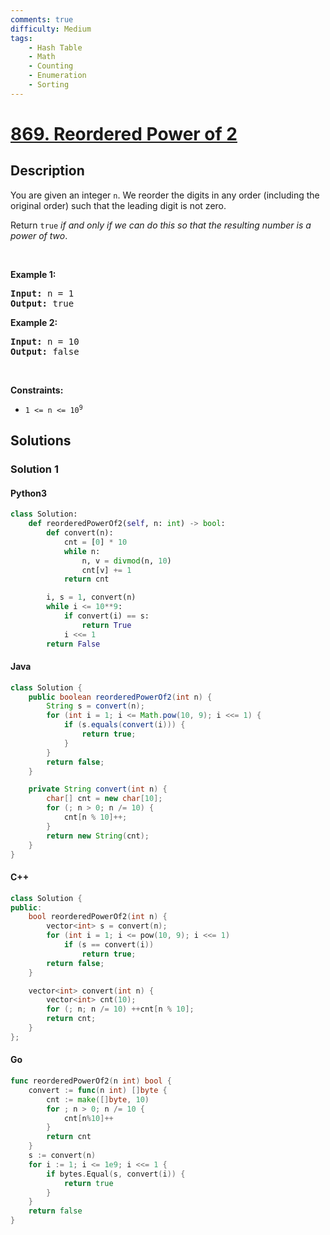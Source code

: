 ```yaml
---
comments: true
difficulty: Medium
tags:
    - Hash Table
    - Math
    - Counting
    - Enumeration
    - Sorting
---
```


<!-- problem:start -->

# [869. Reordered Power of 2](https://leetcode.com/problems/reordered-power-of-2)

## Description

<!-- description:start -->

<p>You are given an integer <code>n</code>. We reorder the digits in any order (including the original order) such that the leading digit is not zero.</p>

<p>Return <code>true</code> <em>if and only if we can do this so that the resulting number is a power of two</em>.</p>

<p>&nbsp;</p>
<p><strong class="example">Example 1:</strong></p>

<pre>
<strong>Input:</strong> n = 1
<strong>Output:</strong> true
</pre>

<p><strong class="example">Example 2:</strong></p>

<pre>
<strong>Input:</strong> n = 10
<strong>Output:</strong> false
</pre>

<p>&nbsp;</p>
<p><strong>Constraints:</strong></p>

<ul>
	<li><code>1 &lt;= n &lt;= 10<sup>9</sup></code></li>
</ul>

<!-- description:end -->

## Solutions

<!-- solution:start -->

### Solution 1

<!-- tabs:start -->

#### Python3

```python
class Solution:
    def reorderedPowerOf2(self, n: int) -> bool:
        def convert(n):
            cnt = [0] * 10
            while n:
                n, v = divmod(n, 10)
                cnt[v] += 1
            return cnt

        i, s = 1, convert(n)
        while i <= 10**9:
            if convert(i) == s:
                return True
            i <<= 1
        return False
```

#### Java

```java
class Solution {
    public boolean reorderedPowerOf2(int n) {
        String s = convert(n);
        for (int i = 1; i <= Math.pow(10, 9); i <<= 1) {
            if (s.equals(convert(i))) {
                return true;
            }
        }
        return false;
    }

    private String convert(int n) {
        char[] cnt = new char[10];
        for (; n > 0; n /= 10) {
            cnt[n % 10]++;
        }
        return new String(cnt);
    }
}
```

#### C++

```cpp
class Solution {
public:
    bool reorderedPowerOf2(int n) {
        vector<int> s = convert(n);
        for (int i = 1; i <= pow(10, 9); i <<= 1)
            if (s == convert(i))
                return true;
        return false;
    }

    vector<int> convert(int n) {
        vector<int> cnt(10);
        for (; n; n /= 10) ++cnt[n % 10];
        return cnt;
    }
};
```

#### Go

```go
func reorderedPowerOf2(n int) bool {
	convert := func(n int) []byte {
		cnt := make([]byte, 10)
		for ; n > 0; n /= 10 {
			cnt[n%10]++
		}
		return cnt
	}
	s := convert(n)
	for i := 1; i <= 1e9; i <<= 1 {
		if bytes.Equal(s, convert(i)) {
			return true
		}
	}
	return false
}
```

<!-- tabs:end -->

<!-- solution:end -->

<!-- problem:end -->
